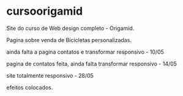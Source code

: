 # cursoorigamid 

Site do curso de Web design completo - Origamid.

Pagina sobre venda de Bicicletas personalizadas.

ainda falta a pagina contatos e transformar responsivo - 10/05

pagina de contatos feita, ainda falta transformar responsivo - 14/05

site totalmente responsivo - 28/05

efeitos colocados.

